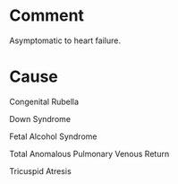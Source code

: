 # Comment

Asymptomatic to heart failure.

# Cause

Congenital Rubella

Down Syndrome

Fetal Alcohol Syndrome

Total Anomalous Pulmonary Venous Return

Tricuspid Atresis
